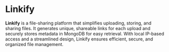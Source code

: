 # Linkify
**Linkify** is a file-sharing platform that simplifies uploading, storing, and sharing files. It generates unique, shareable links for each upload and securely stores metadata in MongoDB for easy retrieval. With local IP-based access and a streamlined design, Linkify ensures efficient, secure, and organized file management.
